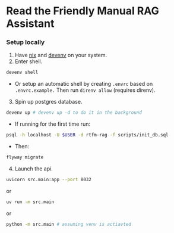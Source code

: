 # Read the Friendly Manual RAG Assistant

### Setup locally
1. Have [nix](https://docs.determinate.systems/) and [devenv](https://devenv.sh/) on your system.
2. Enter shell.
```bash
devenv shell
```
  - Or setup an automatic shell by creating `.envrc` based on `.envrc.example.` Then run
    `direnv allow` (requires direnv).
3. Spin up postgres database.
```bash
devenv up # devenv up -d to do it in the background
```
  - If running for the first time run:
  ```bash
  psql -h localhost -U $USER -d rtfm-rag -f scripts/init_db.sql
  ```
  - Then:
  ```bash
  flyway migrate
  ```
4. Launch the api.
  ```bash
  uvicorn src.main:app --port 8032
  ```
  or
  ```bash
  uv run -m src.main
  ```
  or
  ```bash
  python -m src.main # assuming venv is actiavted
  ```
